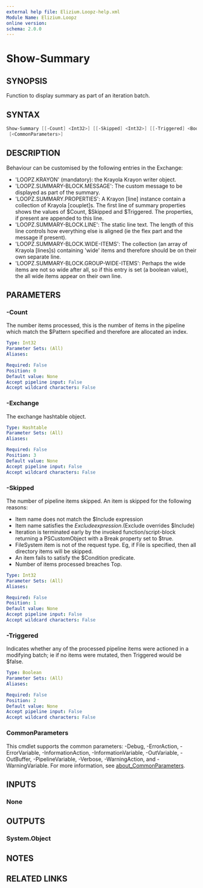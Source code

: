 ```yaml
---
external help file: Elizium.Loopz-help.xml
Module Name: Elizium.Loopz
online version:
schema: 2.0.0
---
```


# Show-Summary

## SYNOPSIS

Function to display summary as part of an iteration batch.

## SYNTAX

```powershell
Show-Summary [[-Count] <Int32>] [[-Skipped] <Int32>] [[-Triggered] <Boolean>] [[-Exchange] <Hashtable>]
 [<CommonParameters>]
```

## DESCRIPTION

  Behaviour can be customised by the following entries in the Exchange:

* 'LOOPZ.KRAYON' (mandatory): the Krayola Krayon writer object.
* 'LOOPZ.SUMMARY-BLOCK.MESSAGE': The custom message to be displayed as
part of the summary.
* 'LOOPZ.SUMMARY.PROPERTIES': A Krayon [line] instance contain a collection
of Krayola [couplet]s. The first line of summary properties shows the values of
$Count, $Skipped and $Triggered. The properties, if present are appended to this line.
* 'LOOPZ.SUMMARY-BLOCK.LINE': The static line text. The length of this line controls
how everything else is aligned (ie the flex part and the message if present).
* 'LOOPZ.SUMMARY-BLOCK.WIDE-ITEMS': The collection (an array of Krayola [lines]s)
containing 'wide' items and therefore should be on their own separate line.
* 'LOOPZ.SUMMARY-BLOCK.GROUP-WIDE-ITEMS': Perhaps the wide items are not so wide after
all, so if this entry is set (a boolean value), the all wide items appear on their
own line.

## PARAMETERS

### -Count

The number items processed, this is the number of items in the pipeline which match
the $Pattern specified and therefore are allocated an index.

```yaml
Type: Int32
Parameter Sets: (All)
Aliases:

Required: False
Position: 0
Default value: None
Accept pipeline input: False
Accept wildcard characters: False
```

### -Exchange

The exchange hashtable object.

```yaml
Type: Hashtable
Parameter Sets: (All)
Aliases:

Required: False
Position: 3
Default value: None
Accept pipeline input: False
Accept wildcard characters: False
```

### -Skipped

The number of pipeline items skipped. An item is skipped for the following reasons:

* Item name does not match the $Include expression
* Item name satisfies the $Exclude expression. ($Exclude overrides $Include)
* Iteration is terminated early by the invoked function/script-block returning a
PSCustomObject with a Break property set to $true.
* FileSystem item is not of the request type. Eg, if File is specified, then all
directory items will be skipped.
* An item fails to satisfy the $Condition predicate.
* Number of items processed breaches Top.

```yaml
Type: Int32
Parameter Sets: (All)
Aliases:

Required: False
Position: 1
Default value: None
Accept pipeline input: False
Accept wildcard characters: False
```

### -Triggered

Indicates whether any of the processed pipeline items were actioned in a modifying
batch; ie if no items were mutated, then Triggered would be $false.

```yaml
Type: Boolean
Parameter Sets: (All)
Aliases:

Required: False
Position: 2
Default value: None
Accept pipeline input: False
Accept wildcard characters: False
```

### CommonParameters

This cmdlet supports the common parameters: -Debug, -ErrorAction, -ErrorVariable, -InformationAction, -InformationVariable, -OutVariable, -OutBuffer, -PipelineVariable, -Verbose, -WarningAction, and -WarningVariable. For more information, see [about_CommonParameters](http://go.microsoft.com/fwlink/?LinkID=113216).

## INPUTS

### None

## OUTPUTS

### System.Object

## NOTES

## RELATED LINKS
